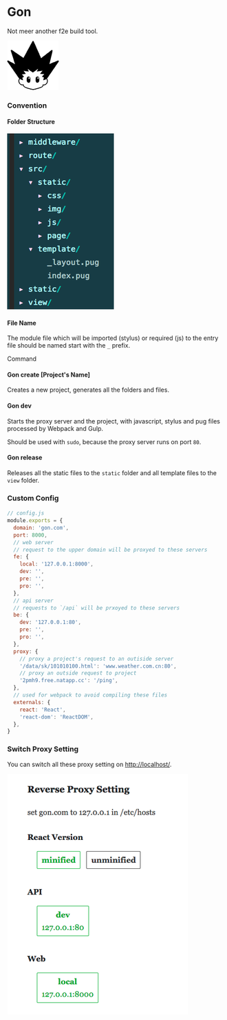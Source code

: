 # Gon

Not meer another f2e build tool.

![Gon](https://github.com/gaowhen/gaowhen.github.io/blob/master/static/img/gon/logo.png?raw=true)

### Convention

#### Folder Structure

![Folder structure](https://github.com/gaowhen/gaowhen.github.io/blob/master/static/img/gon/folder.png?raw=true)

#### File Name

The module file which will be imported (stylus) or required (js) to the entry file should be named start with the `_` prefix. 

Command

#### Gon create [Project's Name]

Creates a new project, generates all the folders and files.

#### Gon dev

Starts the proxy server and the project, with javascript, stylus and pug files processed by Webpack and Gulp.

Should be used with `sudo`, because the proxy server runs on port `80`.

#### Gon release

Releases all the static files to the `static` folder and all template files to the `view` folder.

### Custom Config

```javascript
// config.js
module.exports = {
  domain: 'gon.com',
  port: 8000,
  // web server  
  // request to the upper domain will be proxyed to these servers
  fe: {
    local: '127.0.0.1:8000',
    dev: '',
    pre: '',
    pro: '',
  },
  // api server
  // requests to `/api` will be prxoyed to these servers
  be: {
    dev: '127.0.0.1:80',
    pre: '',
    pro: '',
  },
  proxy: {
    // proxy a project's request to an outiside server
    '/data/sk/101010100.html': 'www.weather.com.cn:80',
    // proxy an outside request to project
    '2pmh9.free.natapp.cc': '/ping',
  },
  // used for webpack to avoid compiling these files
  externals: {
    react: 'React',
    'react-dom': 'ReactDOM',
  },
}
```

### Switch Proxy Setting

You can switch all these proxy setting on  [http://localhost/](http://localhost/).

![proxy setting](https://github.com/gaowhen/gaowhen.github.io/blob/master/static/img/gon/proxy.png?raw=true)